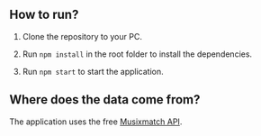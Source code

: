 ## How to run?

1. Clone the repository to your PC.

2. Run `npm install` in the root folder to install the dependencies.

3. Run `npm start` to start the application.

## Where does the data come from?

The application uses the free [Musixmatch API](https://developer.musixmatch.com/plans).
